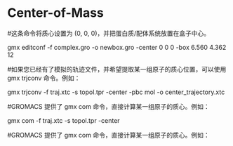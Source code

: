 # Center-of-Mass

#这条命令将质心设置为 (0, 0, 0)，并把蛋白质/配体系统放置在盒子中心。

gmx editconf -f complex.gro -o newbox.gro -center 0 0 0 -box 6.560 4.362 12


#如果您已经有了模拟的轨迹文件，并希望提取某一组原子的质心位置，可以使用 gmx trjconv 命令。例如：

gmx trjconv -f traj.xtc -s topol.tpr -center -pbc mol -o center_trajectory.xtc

#GROMACS 提供了 gmx com 命令，直接计算某一组原子的质心。例如：

gmx com -f traj.xtc -s topol.tpr -center

#GROMACS 提供了 gmx com 命令，直接计算某一组原子的质心。例如：
